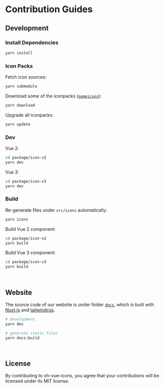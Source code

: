 # Contribution Guides

## Development

### Install Dependencies

```bash
yarn install
```

### Icon Packs

Fetch icon sources:

```bash
yarn submodule
```

Download some of the iconpacks ([`gameicons`](https://game-icons.net/archives/svg/zip/000000/transparent/game-icons.net.svg.zip)):

```bash
yarn download
```

Upgrade all iconpacks:

```bash
yarn update
```

### Dev

Vue 2:

```bash
cd package/icon-v2
yarn dev
```

Vue 3:

```bash
cd package/icon-v3
yarn dev
```

### Build

Re-generate files under `src/icons` automatically:

```bash
yarn icons
```

Build Vue 2 component:

```bash
cd package/icon-v2
yarn build
```

Build Vue 3 component:

```bash
cd package/icon-v3
yarn build
```


&nbsp;

## Website

The source code of our website is under folder [`docs`](docs), which is built with [Nuxt.js](https://nuxtjs.org) and [tailwindcss](https://tailwindcss.com).

```bash
# development
yarn dev

# generate static files
yarn docs:build
```


&nbsp;

## License

By contributing to oh-vue-icons, you agree that your contributions will be licensed under its MIT license.
